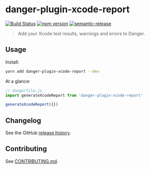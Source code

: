 # danger-plugin-xcode-report

[![Build Status](https://travis-ci.org/stevethomp/danger-plugin-xcode-report.svg?branch=master)](https://travis-ci.org/stevethomp/danger-plugin-xcode-report)
[![npm version](https://badge.fury.io/js/danger-plugin-xcode-report.svg)](https://badge.fury.io/js/danger-plugin-xcode-report)
[![semantic-release](https://img.shields.io/badge/%20%20%F0%9F%93%A6%F0%9F%9A%80-semantic--release-e10079.svg)](https://github.com/semantic-release/semantic-release)

> Add your Xcode test results, warnings and errors to Danger.

## Usage

Install:

```sh
yarn add danger-plugin-xcode-report --dev
```

At a glance:

```js
// dangerfile.js
import generateXcodeReport from 'danger-plugin-xcode-report'

generateXcodeReport({})
```
## Changelog

See the GitHub [release history](https://github.com/stevethomp/danger-plugin-xcode-report/releases).

## Contributing

See [CONTRIBUTING.md](CONTRIBUTING.md).
